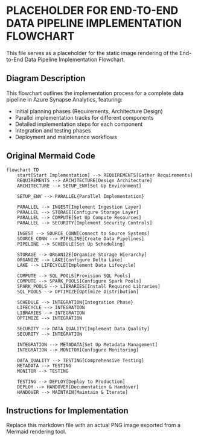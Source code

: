 # PLACEHOLDER FOR END-TO-END DATA PIPELINE IMPLEMENTATION FLOWCHART

This file serves as a placeholder for the static image rendering of the End-to-End Data Pipeline Implementation Flowchart.

## Diagram Description

This flowchart outlines the implementation process for a complete data pipeline in Azure Synapse Analytics, featuring:

- Initial planning phases (Requirements, Architecture Design)
- Parallel implementation tracks for different components
- Detailed implementation steps for each component
- Integration and testing phases
- Deployment and maintenance workflows

## Original Mermaid Code

```mermaid
flowchart TD
    start[Start Implementation] --> REQUIREMENTS[Gather Requirements]
    REQUIREMENTS --> ARCHITECTURE[Design Architecture]
    ARCHITECTURE --> SETUP_ENV[Set Up Environment]
    
    SETUP_ENV --> PARALLEL{Parallel Implementation}
    
    PARALLEL --> INGEST[Implement Ingestion Layer]
    PARALLEL --> STORAGE[Configure Storage Layer]
    PARALLEL --> COMPUTE[Set Up Compute Resources]
    PARALLEL --> SECURITY[Implement Security Controls]
    
    INGEST --> SOURCE_CONN[Connect to Source Systems]
    SOURCE_CONN --> PIPELINE[Create Data Pipelines]
    PIPELINE --> SCHEDULE[Set Up Scheduling]
    
    STORAGE --> ORGANIZE[Organize Storage Hierarchy]
    ORGANIZE --> LAKE[Configure Delta Lake]
    LAKE --> LIFECYCLE[Implement Data Lifecycle]
    
    COMPUTE --> SQL_POOLS[Provision SQL Pools]
    COMPUTE --> SPARK_POOLS[Configure Spark Pools]
    SPARK_POOLS --> LIBRARIES[Install Required Libraries]
    SQL_POOLS --> OPTIMIZE[Optimize Distribution]
    
    SCHEDULE --> INTEGRATION{Integration Phase}
    LIFECYCLE --> INTEGRATION
    LIBRARIES --> INTEGRATION
    OPTIMIZE --> INTEGRATION
    
    SECURITY --> DATA_QUALITY[Implement Data Quality]
    SECURITY --> INTEGRATION
    
    INTEGRATION --> METADATA[Set Up Metadata Management]
    INTEGRATION --> MONITOR[Configure Monitoring]
    
    DATA_QUALITY --> TESTING[Comprehensive Testing]
    METADATA --> TESTING
    MONITOR --> TESTING
    
    TESTING --> DEPLOY[Deploy to Production]
    DEPLOY --> HANDOVER[Documentation & Handover]
    HANDOVER --> MAINTAIN[Maintain & Iterate]
```

## Instructions for Implementation

Replace this markdown file with an actual PNG image exported from a Mermaid rendering tool.
